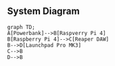 ## System Diagram
```mermaid
graph TD;
A[Powerbank]-->B[Raspverry Pi 4]
B[Raspberry Pi 4]-->C[Reaper DAW]
B-->D[Launchpad Pro MK3]
C-->B
D-->B